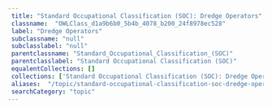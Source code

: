 ```yaml
--- 
 title: "Standard Occupational Classification (SOC): Dredge Operators" 
 classname:  "OWLClass_d1a9b6b0_5b4b_4078_b200_24f8978ec528" 
 label: "Dredge Operators" 
 subclassname: "null" 
 subclasslabel: "null" 
 parentclassname: "Standard_Occupational_Classification_(SOC)" 
 parentclasslabel: "Standard Occupational Classification (SOC)" 
 equalentCollections: [] 
 collections: ['Standard Occupational Classification (SOC): Dredge Operators']
 aliases:  "/topic/standard-occupational-classification-soc-dredge-operators"  
 searchCategory: "topic" 
---
```

